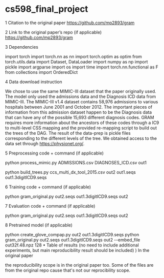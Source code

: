 # cs598_final_project

1	Citation to the original paper
https://github.com/mp2893/gram

2	Link to the original paper’s repo (if applicable)
https://github.com/mp2893/gram

3	Dependencies

import torch
import torch.nn as nn
import torch.optim as optim
from torch.utils.data import Dataset, DataLoader
import numpy as np
import pickle
import argparse
import os
import time
import torch.nn.functional as F
from collections import OrderedDict

4	Data download instruction

We chose to use the same MIMIC-III dataset that the paper originally used. The model only used the admissions data and the Diagnosis ICD data from MIMIC-III. The MIMIC-III v1.4 dataset contains 58,976 admissions to various hospitals between June 2001 and October 2012. The important pieces of information from this admission dataset happen to be the Diagnosis data that can have any of the possible 15,693 different diagnosis codes. GRAM requires more information about the ancestors of these codes through a IC9 to multi-level CSS mapping and the provided re-mapping script to build out the trees of the DAG. The result of the data-prep is pickle files corresponding to the different levels of the tree. We obtained access to the data set through https://physionet.org/.

5	Preprocessing code + command (if applicable)

python process_mimic.py ADMISSIONS.csv DIAGNOSES_ICD.csv out1

python build_trees.py ccs_multi_dx_tool_2015.csv out2 out1.seqs out1.3digitICD9.seqs

6	Training code + command (if applicable)

python gram_original.py out2.seqs out1.3digitICD9.seqs out2

7	Evaluation code + command (if applicable)

python gram_original.py out2.seqs out1.3digitICD9.seqs out2

8	Pretrained model (if applicable)

python create_glove_compap.py out2 out1.3digitICD9.seqs
python gram_original.py out2.seqs out1.3digitICD9.seqs out2 --embed_file out32f.48.npz 128
•	Table of results (no need to include additional experiments, but main reproducibility result should be included)
)
In the original paper

the reproducibility scope is in the original paper too. Some of the files are from the original repo cause that's not our reprocibility scope. 
